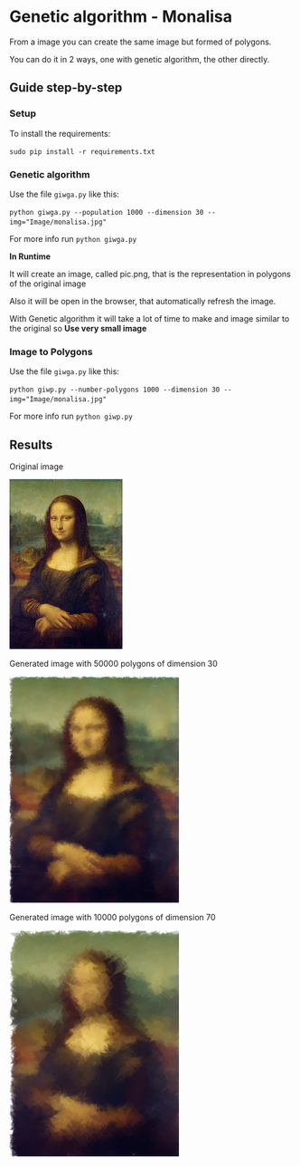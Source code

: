 # Genetic algorithm - Monalisa

From a image you can create the same image but formed of polygons.

You can do it in 2 ways, one with genetic algorithm, the other directly.

## Guide step-by-step

### Setup

To install the requirements:

`sudo pip install -r requirements.txt`

### Genetic algorithm

Use the file `giwga.py` like this:

`python giwga.py --population 1000 --dimension 30 --img="Image/monalisa.jpg"`

For more info run `python giwga.py`

**In Runtime** 

It will create an image, called pic.png, that is the representation in polygons of the original image

Also it will be open in the browser, that automatically refresh the image.

With Genetic algorithm it will take a lot of time to make and image similar to the original so **Use very small image**

### Image to Polygons

Use the file `giwga.py` like this:

`python giwp.py --number-polygons 1000 --dimension 30 --img="Image/monalisa.jpg"`

For more info run `python giwp.py`


## Results

Original image

<img src="https://github.com/0x5eba/Genetic_algorithm-Monalisa/blob/master/Image/monalisa.jpg" width="200" height="300">

Generated image with 50000 polygons of dimension 30

<img src="https://github.com/0x5eba/Genetic_algorithm-Monalisa/blob/master/Image/monalisa_30_50000.png" width="300" height="400">

Generated image with 10000 polygons of dimension 70

<img src="https://github.com/0x5eba/Genetic_algorithm-Monalisa/blob/master/Image/monalisa_70_10000.png" width="300" height="400">

